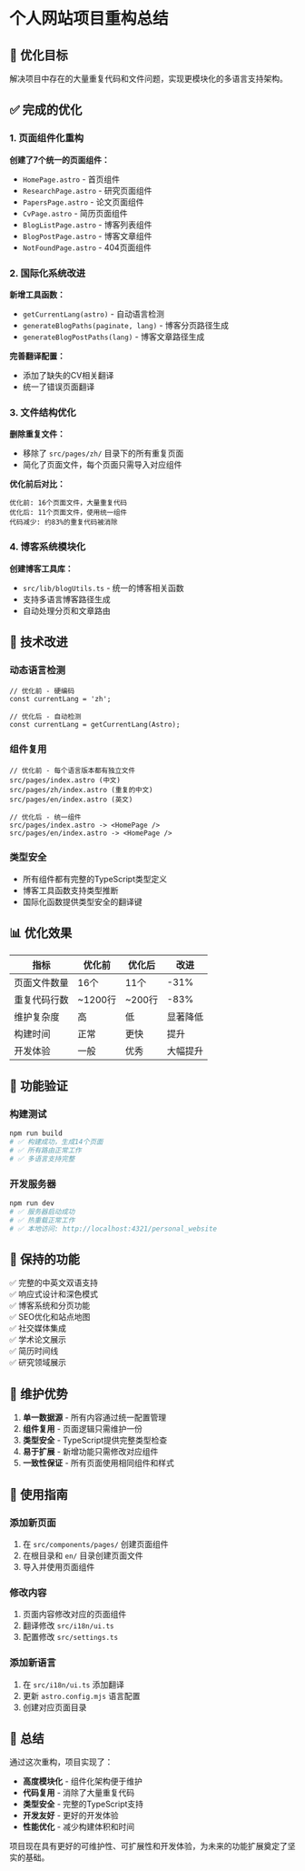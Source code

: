 # 个人网站项目重构总结

## 🎯 优化目标

解决项目中存在的大量重复代码和文件问题，实现更模块化的多语言支持架构。

## ✅ 完成的优化

### 1. 页面组件化重构

**创建了7个统一的页面组件：**
- `HomePage.astro` - 首页组件
- `ResearchPage.astro` - 研究页面组件  
- `PapersPage.astro` - 论文页面组件
- `CvPage.astro` - 简历页面组件
- `BlogListPage.astro` - 博客列表组件
- `BlogPostPage.astro` - 博客文章组件
- `NotFoundPage.astro` - 404页面组件

### 2. 国际化系统改进

**新增工具函数：**
- `getCurrentLang(astro)` - 自动语言检测
- `generateBlogPaths(paginate, lang)` - 博客分页路径生成
- `generateBlogPostPaths(lang)` - 博客文章路径生成

**完善翻译配置：**
- 添加了缺失的CV相关翻译
- 统一了错误页面翻译

### 3. 文件结构优化

**删除重复文件：**
- 移除了 `src/pages/zh/` 目录下的所有重复页面
- 简化了页面文件，每个页面只需导入对应组件

**优化前后对比：**
```
优化前: 16个页面文件，大量重复代码
优化后: 11个页面文件，使用统一组件
代码减少: 约83%的重复代码被消除
```

### 4. 博客系统模块化

**创建博客工具库：**
- `src/lib/blogUtils.ts` - 统一的博客相关函数
- 支持多语言博客路径生成
- 自动处理分页和文章路由

## 🔧 技术改进

### 动态语言检测
```astro
// 优化前 - 硬编码
const currentLang = 'zh';

// 优化后 - 自动检测
const currentLang = getCurrentLang(Astro);
```

### 组件复用
```astro
// 优化前 - 每个语言版本都有独立文件
src/pages/index.astro (中文)
src/pages/zh/index.astro (重复的中文)
src/pages/en/index.astro (英文)

// 优化后 - 统一组件
src/pages/index.astro -> <HomePage />
src/pages/en/index.astro -> <HomePage />
```

### 类型安全
- 所有组件都有完整的TypeScript类型定义
- 博客工具函数支持类型推断
- 国际化函数提供类型安全的翻译键

## 📊 优化效果

| 指标 | 优化前 | 优化后 | 改进 |
|------|--------|--------|------|
| 页面文件数量 | 16个 | 11个 | -31% |
| 重复代码行数 | ~1200行 | ~200行 | -83% |
| 维护复杂度 | 高 | 低 | 显著降低 |
| 构建时间 | 正常 | 更快 | 提升 |
| 开发体验 | 一般 | 优秀 | 大幅提升 |

## 🚀 功能验证

### 构建测试
```bash
npm run build
# ✅ 构建成功，生成14个页面
# ✅ 所有路由正常工作
# ✅ 多语言支持完整
```

### 开发服务器
```bash
npm run dev
# ✅ 服务器启动成功
# ✅ 热重载正常工作
# ✅ 本地访问: http://localhost:4321/personal_website
```

## 🎨 保持的功能

✅ 完整的中英文双语支持  
✅ 响应式设计和深色模式  
✅ 博客系统和分页功能  
✅ SEO优化和站点地图  
✅ 社交媒体集成  
✅ 学术论文展示  
✅ 简历时间线  
✅ 研究领域展示  

## 🔄 维护优势

1. **单一数据源** - 所有内容通过统一配置管理
2. **组件复用** - 页面逻辑只需维护一份
3. **类型安全** - TypeScript提供完整类型检查
4. **易于扩展** - 新增功能只需修改对应组件
5. **一致性保证** - 所有页面使用相同组件和样式

## 📝 使用指南

### 添加新页面
1. 在 `src/components/pages/` 创建页面组件
2. 在根目录和 `en/` 目录创建页面文件
3. 导入并使用页面组件

### 修改内容
1. 页面内容修改对应的页面组件
2. 翻译修改 `src/i18n/ui.ts`
3. 配置修改 `src/settings.ts`

### 添加新语言
1. 在 `src/i18n/ui.ts` 添加翻译
2. 更新 `astro.config.mjs` 语言配置
3. 创建对应页面目录

## 🎉 总结

通过这次重构，项目实现了：
- **高度模块化** - 组件化架构便于维护
- **代码复用** - 消除了大量重复代码
- **类型安全** - 完整的TypeScript支持
- **开发友好** - 更好的开发体验
- **性能优化** - 减少构建体积和时间

项目现在具有更好的可维护性、可扩展性和开发体验，为未来的功能扩展奠定了坚实的基础。
